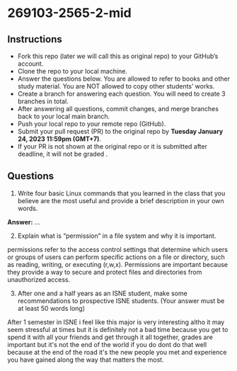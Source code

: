 # 269103-2565-2-mid

## Instructions

- Fork this repo (later we will call this as original repo) to your GitHub’s account. 
- Clone the repo to your local machine.
- Answer the questions below. You are allowed to refer to books and other study material. You are NOT allowed to copy other students’ works. 
- Create a branch for answering each question. You will need to create 3 branches in total.
- After answering all questions, commit changes, and merge branches back to your local main branch.
- Push your local repo to your remote repo (GitHub).
- Submit your pull request (PR) to the original repo by **Tuesday January 24, 2023 11:59pm (GMT+7)**.
- If your PR is not shown at the original repo or it is submitted after deadline, it will not be graded .

## Questions

1. Write four basic Linux commands that you learned in the class that you believe are the most useful and provide a brief description in your own words. 

**Answer:** ...

2. Explain what is “permission” in a file system and why it is important.

permissions refer to the access control settings that determine which users or groups of users can perform specific actions on a file or directory, such as reading, writing, or executing (r,w,x). Permissions are important because they provide a way to secure and protect files and directories from unauthorized access.

3. After one and a half years as an ISNE student, make some recommendations to prospective ISNE students. (Your answer must be at least 50 words long)

After 1 semester in ISNE i feel like this major is very interesting altho it may seem stressful at times but it is definitely not a bad time because you get to spend it with all your friends and get through it all together, grades are important but it's not the end of the world if you do dont do that well because at the end of the road it's the new people you met and experience you have gained along the way that matters the most.
 